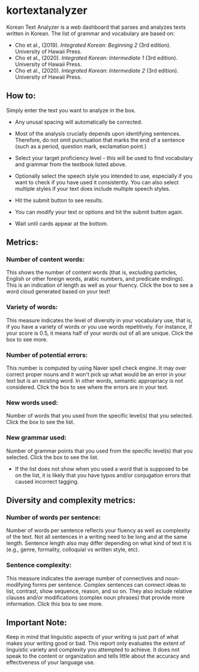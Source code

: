 # kortextanalyzer

Korean Text Analyzer is a web dashboard that parses and analyzes texts written in Korean. The list of grammar and vocabulary are based on: 
* Cho et al., (2019). *Integrated Korean: Beginning 2* (3rd edition). University of Hawaii Press.
* Cho et al., (2020). *Integrated Korean: Intermediate 1* (3rd edition). University of Hawaii Press.
* Cho et al., (2020). *Integrated Korean: Intermediate 2* (3rd edition). University of Hawaii Press.


## How to:
Simply enter the text you want to analyze in the box. 

* Any unusal spacing will automatically be corrected.  
* Most of the analysis crucially depends upon identifying sentences. Therefore, do not omit punctuation that marks the end of a sentence (such as a period, question mark, exclamation point.)

* Select your target proficiency level - this will be used to find vocabulary and grammar from the textbook listed above.
* Optionally select the speech style you intended to use, especially if you want to check if you have used it consistently. You can also select multiple styles if your text does include multiple speech styles.

* Hit the submit button to see results.
* You can modify your text or options and hit the submit button again.

* Wait until cards appear at the bottom.

## Metrics:

### Number of content words:
This shows the number of content words (that is, excluding particles, English or other foreign words, arabic numbers, and predicate endings). This is an indication of length as well as your fluency. Click the box to see a word cloud generated based on your text!

### Variety of words:
This measure indicates the level of diversity in your vocabulary use, that is, if you have a variety of words or you use words repetitively. For instance, if your score is 0.5, it means half of your words out of all are unique. Click the box to see more.

### Number of potential errors:
This number is computed by using Naver spell check engine. It may over correct proper nouns and it won't pick up what would be an error in your text but is an existing word. In other words, semantic appropriacy is not considered. Click the box to see where the errors are in your text.

### New words used:
Number of words that you used from the specific level(s) that you selected. Click the box to see the list.

### New grammar used:
Number of grammar points that you used from the specific level(s) that you selected. Click the box to see the list.

* If the list does not show when you used a word that is supposed to be on the list, it is likely that you have typos and/or conjugation errors that caused incorrect tagging. 

## Diversity and complexity metrics:

### Number of words per sentence:
Number of words per sentence reflects your fluency as well as complexity of the text. Not all sentences in a writing need to be long and at the same length. Sentence length also may differ depending on what kind of text it is (e.g., genre, formality, colloquial vs written style, etc).

### Sentence complexity:
This measure indicates the average number of connectives and noun-modifying forms per sentence. Complex sentences can connect ideas to list, contrast, show sequence, reason, and so on. They also include relative clauses and/or modifications (complex noun phrases) that provide more information. Click this box to see more.


## Important Note:
Keep in mind that linguistic aspects of your writing is just part of what makes your writing good or bad. This report only evaluates the extent of linguistic variety and complexity you attempted to achieve. It does not speak to the content or organization and tells little about the accuracy and effectiveness of your language use. 
